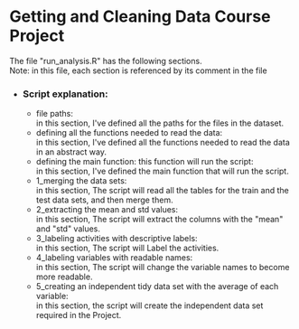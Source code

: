 # **Getting and Cleaning Data Course Project**

The file "run_analysis.R" has the following sections.  
Note: in this file, each section is referenced by its comment in the file

* ### Script explanation:
  + file paths:  
	in this section, I've defined all the paths for the files in the dataset.
  + defining all the functions needed to read the data:  
	in this section, I've defined all the functions needed to read the data in an abstract way.
  + defining the main function: this function will run the script:  
	in this section, I've defined the main function that will run the script.
  + 1_merging the data sets:  
	in this section, The script will read all the tables for the train and the test data sets, and then merge them.
  + 2_extracting the mean and std values:  
	in this section, The script will extract the columns with the "mean" and "std" values.
  + 3_labeling activities with descriptive labels:  
	in this section, The script will Label the activities.
  + 4_labeling variables with readable names:  
	in this section, The script will change the variable names to become more readable.
  + 5_creating an independent tidy data set with the average of each variable:  
	in this section, the script will create the independent data set required in the Project.






  
